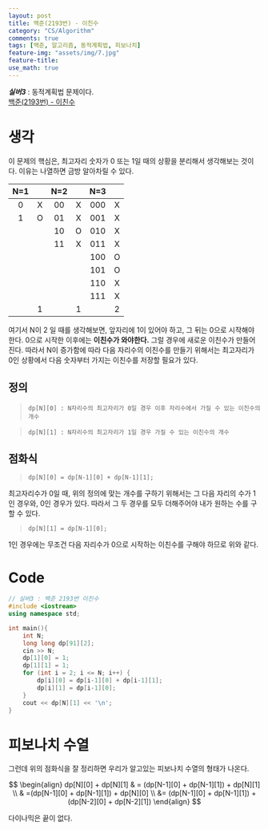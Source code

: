 ```yaml
---
layout: post
title: 백준(2193번) - 이친수
category: "CS/Algorithm"
comments: true
tags: [백준, 알고리즘, 동적계획법, 피보나치]
feature-img: "assets/img/7.jpg"
feature-title:
use_math: true
---
```


**_실버3_** : 동적계획법 문제이다.  
[백준(2193번) - 이친수](https://www.acmicpc.net/problem/2193)

# 생각

이 문제의 핵심은, 최고자리 숫자가 0 또는 1일 때의 상황을 분리해서 생각해보는 것이다. 이유는 나열하면 금방 알아차릴 수 있다.

| N=1 |     | N=2 |     | N=3 |     |
| :-: | :-: | :-: | :-: | :-: | :-: |
|  0  |  X  | 00  |  X  | 000 |  X  |
|  1  |  O  | 01  |  X  | 001 |  X  |
|     |     | 10  |  O  | 010 |  X  |
|     |     | 11  |  X  | 011 |  X  |
|     |     |     |     | 100 |  O  |
|     |     |     |     | 101 |  O  |
|     |     |     |     | 110 |  X  |
|     |     |     |     | 111 |  X  |
|     |  1  |     |  1  |     |  2  |

여기서 N이 2 일 때를 생각해보면, 앞자리에 1이 있어야 하고, 그 뒤는 0으로 시작해야 한다. 0으로 시작한 이후에는 **이친수가 와야한다.** 그럴 경우에 새로운 이친수가 만들어진다. 따라서 N이 증가함에 따라 다음 자리수의 이친수를 만들기 위해서는 최고자리가 0인 상황에서 다음 숫자부터 가지는 이친수를 저장할 필요가 있다.

## 정의

> `dp[N][0] : N자리수의 최고자리가 0일 경우 이후 자리수에서 가질 수 있는 이친수의 개수`

> `dp[N][1] : N자리수의 최고자리가 1일 경우 가질 수 있는 이친수의 개수`

## 점화식

> `dp[N][0] = dp[N-1][0] + dp[N-1][1];`

최고자리수가 0일 때, 위의 정의에 맞는 개수를 구하기 위해서는 그 다음 자리의 수가 1인 경우와, 0인 경우가 있다. 따라서 그 두 경우를 모두 더해주어야 내가 원하는 수를 구할 수 있다.

> `dp[N][1] = dp[N-1][0];`

1인 경우에는 무조건 다음 자리수가 0으로 시작하는 이친수를 구해야 하므로 위와 같다.

# Code

```c++
// 실버3 : 백준 2193번 이친수
#include <iostream>
using namespace std;

int main(){
    int N;
    long long dp[91][2];
    cin >> N;
    dp[1][0] = 1;
    dp[1][1] = 1;
    for (int i = 2; i <= N; i++) {
        dp[i][0] = dp[i-1][0] + dp[i-1][1];
        dp[i][1] = dp[i-1][0];
    }
    cout << dp[N][1] << '\n';
}

```

# 피보나치 수열

그런데 위의 점화식을 잘 정리하면 우리가 알고있는 피보나치 수열의 형태가 나온다.

$$
\begin{align}
dp[N][0] + dp[N][1] & = (dp[N-1][0] + dp[N-1][1]) + dp[N][1] \\
& =(dp[N-1][0] + dp[N-1][1]) + dp[N][0] \\
&= (dp[N-1][0] + dp[N-1][1]) + (dp[N-2][0] + dp[N-2][1])
\end{align}
$$

다이나믹은 끝이 없다.

